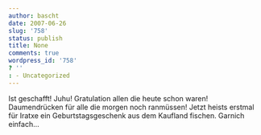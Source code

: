 ```yaml
---
author: bascht
date: 2007-06-26
slug: '758'
status: publish
title: None
comments: true
wordpress_id: '758'
? ''
: - Uncategorized
---
```


Ist geschafft! Juhu! Gratulation allen die heute schon waren!
Daumendrücken für alle die morgen noch ranmüssen! Jetzt heists
erstmal für Iratxe ein Geburtstagsgeschenk aus dem Kaufland
fischen. Garnich einfach...


